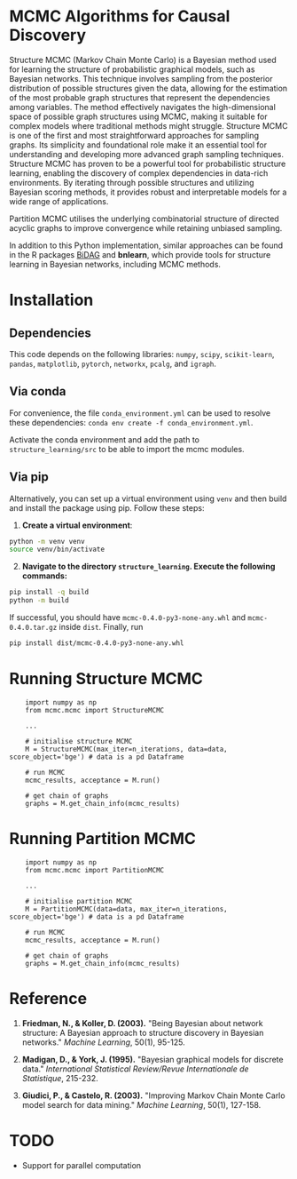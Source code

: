 # MCMC Algorithms for Causal Discovery

Structure MCMC (Markov Chain Monte Carlo) is a Bayesian method used for learning the structure of probabilistic graphical models, such as Bayesian networks. This technique involves sampling from the posterior distribution of possible structures given the data, allowing for the estimation of the most probable graph structures that represent the dependencies among variables. The method effectively navigates the high-dimensional space of possible graph structures using MCMC, making it suitable for complex models where traditional methods might struggle. Structure MCMC is one of the first and most straightforward approaches for sampling graphs. Its simplicity and foundational role make it an essential tool for understanding and developing more advanced graph sampling techniques. Structure MCMC has proven to be a powerful tool for probabilistic structure learning, enabling the discovery of complex dependencies in data-rich environments. By iterating through possible structures and utilizing Bayesian scoring methods, it provides robust and interpretable models for a wide range of applications.

Partition MCMC utilises the underlying combinatorial structure of directed acyclic graphs to improve convergence while retaining unbiased sampling.

In addition to this Python implementation, similar approaches can be found in the R packages [BiDAG](https://cran.r-project.org/package=BiDAG) and **bnlearn**, which provide tools for structure learning in Bayesian networks, including MCMC methods.

# Installation
## Dependencies
This code depends on the following libraries: `numpy`, `scipy`, `scikit-learn`, `pandas`, `matplotlib`, `pytorch`, `networkx`, `pcalg`, and `igraph`.

## Via conda
For convenience, the file `conda_environment.yml` can be used to resolve these dependencies: `conda env create -f conda_environment.yml`.

Activate the conda environment and add the path to `structure_learning/src` to be able to import the mcmc modules.

## Via pip

Alternatively, you can set up a virtual environment using `venv` and then build and install the package using pip. Follow these steps:

1. **Create a virtual environment**:
```sh
python -m venv venv
source venv/bin/activate
```

2. **Navigate to the directory `structure_learning`. Execute the following commands:**
```sh
pip install -q build
python -m build
```

If successful, you should have `mcmc-0.4.0-py3-none-any.whl` and `mcmc-0.4.0.tar.gz` inside `dist`.
Finally, run

```sh
pip install dist/mcmc-0.4.0-py3-none-any.whl
```

# Running Structure MCMC

```
    import numpy as np
    from mcmc.mcmc import StructureMCMC

    ...

    # initialise structure MCMC
    M = StructureMCMC(max_iter=n_iterations, data=data, score_object='bge') # data is a pd Dataframe

    # run MCMC
    mcmc_results, acceptance = M.run()

    # get chain of graphs
    graphs = M.get_chain_info(mcmc_results)
```

# Running Partition MCMC

```
    import numpy as np
    from mcmc.mcmc import PartitionMCMC

    ...

    # initialise partition MCMC
    M = PartitionMCMC(data=data, max_iter=n_iterations, score_object='bge') # data is a pd Dataframe

    # run MCMC
    mcmc_results, acceptance = M.run()

    # get chain of graphs
    graphs = M.get_chain_info(mcmc_results)
```
# Reference
1. **Friedman, N., & Koller, D. (2003).** "Being Bayesian about network structure: A Bayesian approach to structure discovery in Bayesian networks." *Machine Learning*, 50(1), 95-125.

2. **Madigan, D., & York, J. (1995).** "Bayesian graphical models for discrete data." *International Statistical Review/Revue Internationale de Statistique*, 215-232.

3. **Giudici, P., & Castelo, R. (2003).** "Improving Markov Chain Monte Carlo model search for data mining." *Machine Learning*, 50(1), 127-158.

# TODO
- Support for parallel computation